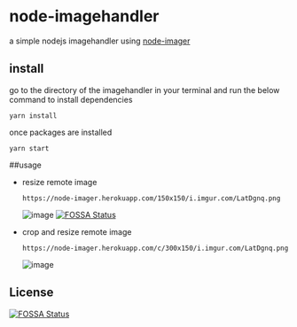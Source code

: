 # node-imagehandler
a simple nodejs imagehandler using [node-imager](https://github.com/fjlaubscher/node-imager/)

## install
go to the directory of the imagehandler in your terminal and run the below command to install dependencies
```
yarn install
```
once packages are installed
```
yarn start
```

##usage
  
- resize remote image
  
  `https://node-imager.herokuapp.com/150x150/i.imgur.com/LatDgnq.png`
   
  ![image](https://node-imager.herokuapp.com/150x150/i.imgur.com/LatDgnq.png)
[![FOSSA Status](https://app.fossa.io/api/projects/git%2Bhttps%3A%2F%2Fgithub.com%2Ffjlaubscher%2Fnode-imagehandler.svg?type=shield)](https://app.fossa.io/projects/git%2Bhttps%3A%2F%2Fgithub.com%2Ffjlaubscher%2Fnode-imagehandler?ref=badge_shield)

- crop and resize remote image

  `https://node-imager.herokuapp.com/c/300x150/i.imgur.com/LatDgnq.png`

  ![image](https://node-imager.herokuapp.com/c/300x150/i.imgur.com/LatDgnq.png)
  
  




## License
[![FOSSA Status](https://app.fossa.io/api/projects/git%2Bhttps%3A%2F%2Fgithub.com%2Ffjlaubscher%2Fnode-imagehandler.svg?type=large)](https://app.fossa.io/projects/git%2Bhttps%3A%2F%2Fgithub.com%2Ffjlaubscher%2Fnode-imagehandler?ref=badge_large)